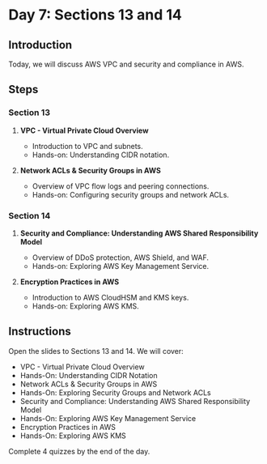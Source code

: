 # Day 7: Sections 13 and 14

## Introduction

Today, we will discuss AWS VPC and security and compliance in AWS.

## Steps

### Section 13

1. **VPC - Virtual Private Cloud Overview**

   - Introduction to VPC and subnets.
   - Hands-on: Understanding CIDR notation.

2. **Network ACLs & Security Groups in AWS**
   - Overview of VPC flow logs and peering connections.
   - Hands-on: Configuring security groups and network ACLs.

### Section 14

1. **Security and Compliance: Understanding AWS Shared Responsibility Model**

   - Overview of DDoS protection, AWS Shield, and WAF.
   - Hands-on: Exploring AWS Key Management Service.

2. **Encryption Practices in AWS**
   - Introduction to AWS CloudHSM and KMS keys.
   - Hands-on: Exploring AWS KMS.

## Instructions

Open the slides to Sections 13 and 14. We will cover:

- VPC - Virtual Private Cloud Overview
- Hands-On: Understanding CIDR Notation
- Network ACLs & Security Groups in AWS
- Hands-On: Exploring Security Groups and Network ACLs
- Security and Compliance: Understanding AWS Shared Responsibility Model
- Hands-On: Exploring AWS Key Management Service
- Encryption Practices in AWS
- Hands-On: Exploring AWS KMS

Complete 4 quizzes by the end of the day.
